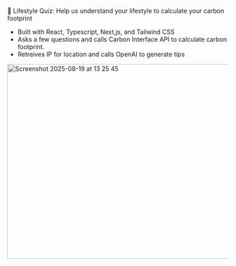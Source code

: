  🌱 Lifestyle Quiz: Help us understand your lifestyle to calculate your carbon footprint

 - Built with React, Typescript, Next,js, and Tailwind CSS
 - Asks a few questions and calls Carbon Interface API to calculate carbon footprint.
 - Retreives IP for location and calls OpenAI to generate tips 
<img width="548" height="444" alt="Screenshot 2025-08-19 at 13 25 45" src="https://github.com/user-attachments/assets/7d9c48f4-e21b-46f3-adac-a4ad3f594802" />
